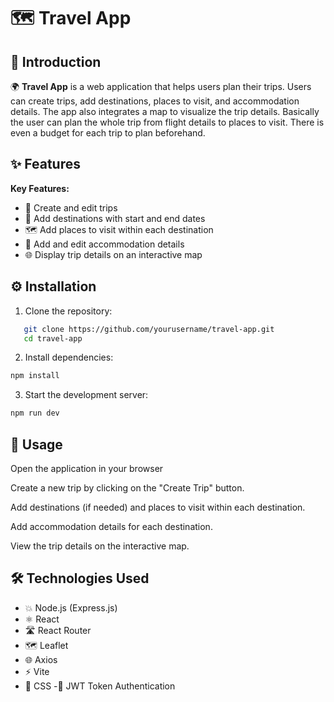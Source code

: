 # 🗺️ Travel App

## 🌟 Introduction

🌍 **Travel App** is a web application that helps users plan their trips. Users can create trips, add destinations, places to visit, and accommodation details. The app also integrates a map to visualize the trip details. Basically the user can plan the whole trip from flight details to places to visit. There is even a budget for each trip to plan beforehand.

## ✨ Features

**Key Features:**
- 📝 Create and edit trips
- 📍 Add destinations with start and end dates
- 🗺️ Add places to visit within each destination
- 🏨 Add and edit accommodation details
- 🌐 Display trip details on an interactive map

## ⚙️ Installation

1. Clone the repository:
```bash
   git clone https://github.com/yourusername/travel-app.git
   cd travel-app
```
2. Install dependencies:
```bash
npm install
```
3. Start the development server:
```bash
npm run dev
```

## 🚀 Usage

Open the application in your browser

Create a new trip by clicking on the "Create Trip" button.

Add destinations (if needed) and places to visit within each destination.

Add accommodation details for each destination.

View the trip details on the interactive map.

## 🛠️ Technologies Used

- 💥 Node.js (Express.js)
- ⚛️ React
- 🛣️ React Router
- 🗺️ Leaflet
- 🌐 Axios
- ⚡ Vite
- 🎨 CSS
-🔐 JWT Token Authentication 